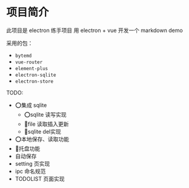 # 项目简介

此项目是 electron 练手项目
用 electron + vue 开发一个 markdown demo

采用的包：
- `bytemd`
- `vue-router`
- `element-plus`
- `electron-sqlite`
- `electron-store`


TODO:
- ⭕集成 sqlite
    - ⭕sqlite 读写实现
    - 🚧file 读取插入更新
    - 🚧sqlite del实现
- ⭕本地保存、读取功能
- 🚧托盘功能
- 自动保存
- setting 页实现
- ipc 命名规范
- TODOLIST 页面实现